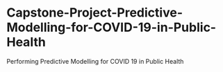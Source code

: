 # Capstone-Project-Predictive-Modelling-for-COVID-19-in-Public-Health
Performing Predictive Modelling for COVID 19 in Public Health
